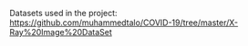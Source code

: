 Datasets used in the project:  
https://github.com/muhammedtalo/COVID-19/tree/master/X-Ray%20Image%20DataSet
